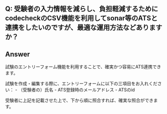 ## Q: 受験者の入力情報を減らし、負担軽減するためにcodecheckのCSV機能を利用してsonar等のATSと連携をしたいのですが、最適な運用方法などありますか？

## Answer

試験のエントリーフォーム機能を利用することで、確実かつ容易にATS連携できます。

試験を作成・編集する際に、エントリーフォームに以下の三項目をお入れください：
        - （受験者の）氏名
        - ATS登録時のメールアドレス
        - ATSのid

受験者に上記を記載させた上で、下から順に照合すれば、確実な照合ができます。

<!-- # Q: supporter アカウントの利用方法・目的を教えてください。

## Answer

こちらは、「レビュー」だけを実施して欲しい方を組織に入れたい時に利用します。 -->

